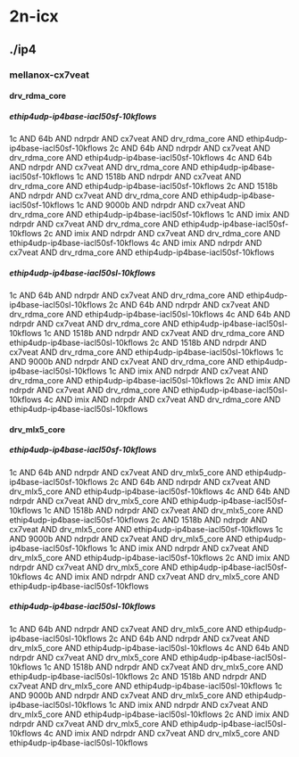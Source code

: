 # 2n-icx
## ./ip4
### mellanox-cx7veat
#### drv_rdma_core
##### ethip4udp-ip4base-iacl50sf-10kflows
1c AND 64b AND ndrpdr AND cx7veat AND drv_rdma_core AND ethip4udp-ip4base-iacl50sf-10kflows
2c AND 64b AND ndrpdr AND cx7veat AND drv_rdma_core AND ethip4udp-ip4base-iacl50sf-10kflows
4c AND 64b AND ndrpdr AND cx7veat AND drv_rdma_core AND ethip4udp-ip4base-iacl50sf-10kflows
1c AND 1518b AND ndrpdr AND cx7veat AND drv_rdma_core AND ethip4udp-ip4base-iacl50sf-10kflows
2c AND 1518b AND ndrpdr AND cx7veat AND drv_rdma_core AND ethip4udp-ip4base-iacl50sf-10kflows
1c AND 9000b AND ndrpdr AND cx7veat AND drv_rdma_core AND ethip4udp-ip4base-iacl50sf-10kflows
1c AND imix AND ndrpdr AND cx7veat AND drv_rdma_core AND ethip4udp-ip4base-iacl50sf-10kflows
2c AND imix AND ndrpdr AND cx7veat AND drv_rdma_core AND ethip4udp-ip4base-iacl50sf-10kflows
4c AND imix AND ndrpdr AND cx7veat AND drv_rdma_core AND ethip4udp-ip4base-iacl50sf-10kflows
##### ethip4udp-ip4base-iacl50sl-10kflows
1c AND 64b AND ndrpdr AND cx7veat AND drv_rdma_core AND ethip4udp-ip4base-iacl50sl-10kflows
2c AND 64b AND ndrpdr AND cx7veat AND drv_rdma_core AND ethip4udp-ip4base-iacl50sl-10kflows
4c AND 64b AND ndrpdr AND cx7veat AND drv_rdma_core AND ethip4udp-ip4base-iacl50sl-10kflows
1c AND 1518b AND ndrpdr AND cx7veat AND drv_rdma_core AND ethip4udp-ip4base-iacl50sl-10kflows
2c AND 1518b AND ndrpdr AND cx7veat AND drv_rdma_core AND ethip4udp-ip4base-iacl50sl-10kflows
1c AND 9000b AND ndrpdr AND cx7veat AND drv_rdma_core AND ethip4udp-ip4base-iacl50sl-10kflows
1c AND imix AND ndrpdr AND cx7veat AND drv_rdma_core AND ethip4udp-ip4base-iacl50sl-10kflows
2c AND imix AND ndrpdr AND cx7veat AND drv_rdma_core AND ethip4udp-ip4base-iacl50sl-10kflows
4c AND imix AND ndrpdr AND cx7veat AND drv_rdma_core AND ethip4udp-ip4base-iacl50sl-10kflows
#### drv_mlx5_core
##### ethip4udp-ip4base-iacl50sf-10kflows
1c AND 64b AND ndrpdr AND cx7veat AND drv_mlx5_core AND ethip4udp-ip4base-iacl50sf-10kflows
2c AND 64b AND ndrpdr AND cx7veat AND drv_mlx5_core AND ethip4udp-ip4base-iacl50sf-10kflows
4c AND 64b AND ndrpdr AND cx7veat AND drv_mlx5_core AND ethip4udp-ip4base-iacl50sf-10kflows
1c AND 1518b AND ndrpdr AND cx7veat AND drv_mlx5_core AND ethip4udp-ip4base-iacl50sf-10kflows
2c AND 1518b AND ndrpdr AND cx7veat AND drv_mlx5_core AND ethip4udp-ip4base-iacl50sf-10kflows
1c AND 9000b AND ndrpdr AND cx7veat AND drv_mlx5_core AND ethip4udp-ip4base-iacl50sf-10kflows
1c AND imix AND ndrpdr AND cx7veat AND drv_mlx5_core AND ethip4udp-ip4base-iacl50sf-10kflows
2c AND imix AND ndrpdr AND cx7veat AND drv_mlx5_core AND ethip4udp-ip4base-iacl50sf-10kflows
4c AND imix AND ndrpdr AND cx7veat AND drv_mlx5_core AND ethip4udp-ip4base-iacl50sf-10kflows
##### ethip4udp-ip4base-iacl50sl-10kflows
1c AND 64b AND ndrpdr AND cx7veat AND drv_mlx5_core AND ethip4udp-ip4base-iacl50sl-10kflows
2c AND 64b AND ndrpdr AND cx7veat AND drv_mlx5_core AND ethip4udp-ip4base-iacl50sl-10kflows
4c AND 64b AND ndrpdr AND cx7veat AND drv_mlx5_core AND ethip4udp-ip4base-iacl50sl-10kflows
1c AND 1518b AND ndrpdr AND cx7veat AND drv_mlx5_core AND ethip4udp-ip4base-iacl50sl-10kflows
2c AND 1518b AND ndrpdr AND cx7veat AND drv_mlx5_core AND ethip4udp-ip4base-iacl50sl-10kflows
1c AND 9000b AND ndrpdr AND cx7veat AND drv_mlx5_core AND ethip4udp-ip4base-iacl50sl-10kflows
1c AND imix AND ndrpdr AND cx7veat AND drv_mlx5_core AND ethip4udp-ip4base-iacl50sl-10kflows
2c AND imix AND ndrpdr AND cx7veat AND drv_mlx5_core AND ethip4udp-ip4base-iacl50sl-10kflows
4c AND imix AND ndrpdr AND cx7veat AND drv_mlx5_core AND ethip4udp-ip4base-iacl50sl-10kflows

